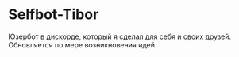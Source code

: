 # Selfbot-Tibor
Юзербот в дискорде, который я сделал для себя и своих друзей. Обновляется по мере возникновения идей.
